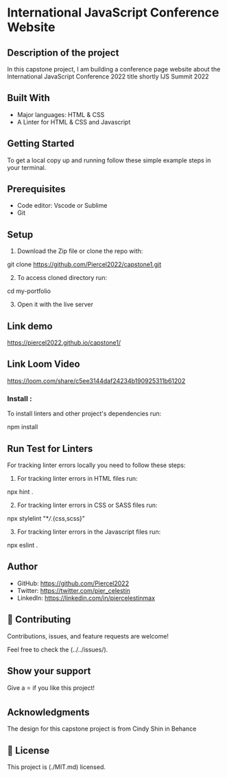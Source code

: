 # International JavaScript Conference Website

## Description of the project
In this capstone project, I am building a conference page website about the International JavaScript Conference 2022 title shortly IJS Summit 2022

## Built With

- Major languages: HTML & CSS
- A Linter for HTML & CSS and Javascript


## Getting Started

To get a local copy up and running follow these simple example steps in your terminal.
## Prerequisites
- Code editor: Vscode or Sublime
- Git

## Setup 

1. Download the Zip file or clone the repo with:

git clone https://github.com/Piercel2022/capstone1.git

2. To access cloned directory run:

cd my-portfolio

3. Open it with the live server


## Link demo
 https://piercel2022.github.io/capstone1/

## Link Loom Video
https://loom.com/share/c5ee3144daf24234b190925311b61202

### Install : 
To install linters and other project's dependencies run:

npm install

## Run Test for Linters
For tracking linter errors locally you need to follow these steps:

1. For tracking linter errors in HTML files run:

npx hint .

2. For tracking linter errors in CSS or SASS files run:

npx stylelint "\*_/_.{css,scss}"

3. For tracking linter errors in the Javascript files run:

npx eslint .


## Author

- GitHub: https://github.com/Piercel2022
- Twitter: https://twitter.com/pier_celestin
- LinkedIn: https://linkedin.com/in/piercelestinmax


## 🤝 Contributing

Contributions, issues, and feature requests are welcome!

Feel free to check the (../../issues/).

## Show your support

Give a ⭐️ if you like this project!

## Acknowledgments
The design for this capstone project is from Cindy Shin in Behance

## 📝 License

This project is (./MIT.md) licensed.

